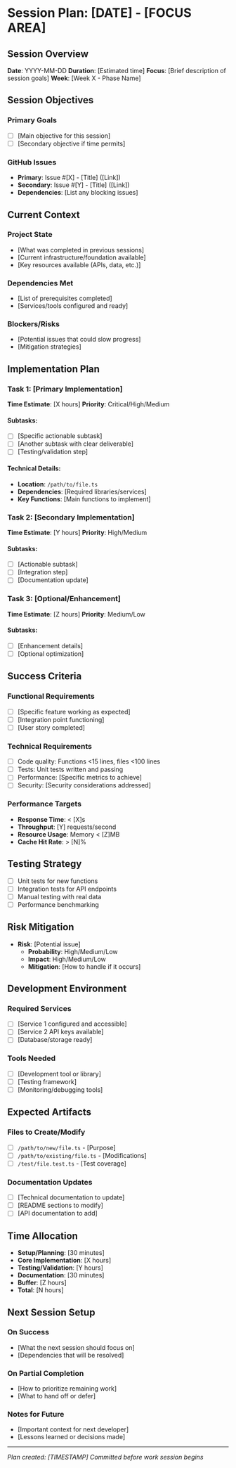 # Session Plan: [DATE] - [FOCUS AREA]

## Session Overview
**Date**: YYYY-MM-DD
**Duration**: [Estimated time]
**Focus**: [Brief description of session goals]
**Week**: [Week X - Phase Name]

## Session Objectives
### Primary Goals
- [ ] [Main objective for this session]
- [ ] [Secondary objective if time permits]

### GitHub Issues
- **Primary**: Issue #[X] - [Title] ([Link])
- **Secondary**: Issue #[Y] - [Title] ([Link])
- **Dependencies**: [List any blocking issues]

## Current Context
### Project State
- [What was completed in previous sessions]
- [Current infrastructure/foundation available]
- [Key resources available (APIs, data, etc.)]

### Dependencies Met
- [List of prerequisites completed]
- [Services/tools configured and ready]

### Blockers/Risks
- [Potential issues that could slow progress]
- [Mitigation strategies]

## Implementation Plan

### Task 1: [Primary Implementation]
**Time Estimate**: [X hours]
**Priority**: Critical/High/Medium

#### Subtasks:
- [ ] [Specific actionable subtask]
- [ ] [Another subtask with clear deliverable]
- [ ] [Testing/validation step]

#### Technical Details:
- **Location**: `/path/to/file.ts`
- **Dependencies**: [Required libraries/services]
- **Key Functions**: [Main functions to implement]

### Task 2: [Secondary Implementation]
**Time Estimate**: [Y hours]
**Priority**: High/Medium

#### Subtasks:
- [ ] [Actionable subtask]
- [ ] [Integration step]
- [ ] [Documentation update]

### Task 3: [Optional/Enhancement]
**Time Estimate**: [Z hours]
**Priority**: Medium/Low

#### Subtasks:
- [ ] [Enhancement details]
- [ ] [Optional optimization]

## Success Criteria

### Functional Requirements
- [ ] [Specific feature working as expected]
- [ ] [Integration point functioning]
- [ ] [User story completed]

### Technical Requirements
- [ ] Code quality: Functions <15 lines, files <100 lines
- [ ] Tests: Unit tests written and passing
- [ ] Performance: [Specific metrics to achieve]
- [ ] Security: [Security considerations addressed]

### Performance Targets
- **Response Time**: < [X]s
- **Throughput**: [Y] requests/second
- **Resource Usage**: Memory < [Z]MB
- **Cache Hit Rate**: > [N]%

## Testing Strategy
- [ ] Unit tests for new functions
- [ ] Integration tests for API endpoints
- [ ] Manual testing with real data
- [ ] Performance benchmarking

## Risk Mitigation
- **Risk**: [Potential issue]
  - **Probability**: High/Medium/Low
  - **Impact**: High/Medium/Low
  - **Mitigation**: [How to handle if it occurs]

## Development Environment
### Required Services
- [ ] [Service 1 configured and accessible]
- [ ] [Service 2 API keys available]
- [ ] [Database/storage ready]

### Tools Needed
- [ ] [Development tool or library]
- [ ] [Testing framework]
- [ ] [Monitoring/debugging tools]

## Expected Artifacts
### Files to Create/Modify
- [ ] `/path/to/new/file.ts` - [Purpose]
- [ ] `/path/to/existing/file.ts` - [Modifications]
- [ ] `/test/file.test.ts` - [Test coverage]

### Documentation Updates
- [ ] [Technical documentation to update]
- [ ] [README sections to modify]
- [ ] [API documentation to add]

## Time Allocation
- **Setup/Planning**: [30 minutes]
- **Core Implementation**: [X hours]
- **Testing/Validation**: [Y hours]
- **Documentation**: [30 minutes]
- **Buffer**: [Z hours]
- **Total**: [N hours]

## Next Session Setup
### On Success
- [What the next session should focus on]
- [Dependencies that will be resolved]

### On Partial Completion
- [How to prioritize remaining work]
- [What to hand off or defer]

### Notes for Future
- [Important context for next developer]
- [Lessons learned or decisions made]

---
*Plan created: [TIMESTAMP]*
*Committed before work session begins*